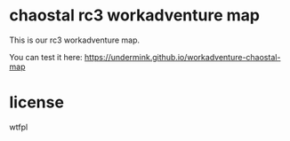 # chaostal rc3 workadventure map

This is our rc3 workadventure map. 

You can test it here: https://undermink.github.io/workadventure-chaostal-map

# license

wtfpl

